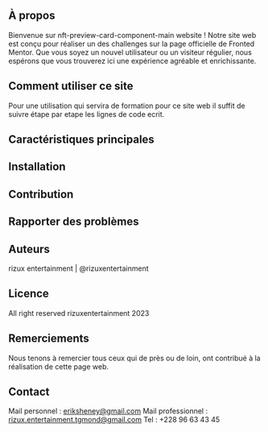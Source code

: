 <!-- Bienvenue sur README - [nft-preview-card-component-main |Fronted Mentor Test 5 (Newbie)] -->

## À propos
Bienvenue sur nft-preview-card-component-main website ! Notre site web est conçu pour réaliser un des challenges sur la page officielle de Fronted Mentor. Que vous soyez un nouvel utilisateur ou un visiteur régulier, nous espérons que vous trouverez ici une expérience agréable et enrichissante.

## Comment utiliser ce site
Pour une utilisation qui servira de formation pour ce site web il suffit de suivre étape par etape les lignes de code ecrit.

## Caractéristiques principales
<!-- empty -->

## Installation
<!-- empty -->

## Contribution
<!-- empty -->

## Rapporter des problèmes
<!-- empty -->

## Auteurs
rizux entertainment | @rizuxentertainment

## Licence
All right reserved rizuxentertainment 2023

## Remerciements
Nous tenons à remercier tous ceux qui de près ou de loin, ont contribué à la réalisation de cette page web.

## Contact
Mail personnel : eriksheney@gmail.com
Mail professionnel : rizux.entertainment.tgmond@gmail.com
Tel : +228 96 63 43 45

